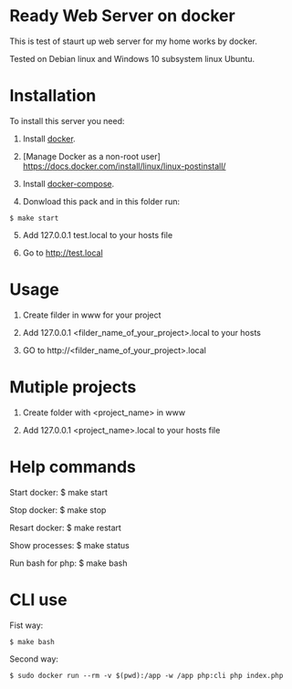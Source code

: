 # Ready Web Server on docker

This is test of staurt up web server for my home works by docker.

Tested on Debian linux and Windows 10 subsystem linux Ubuntu.


# Installation

To install this server you need:

1. Install [docker](https://docs.docker.com/install/linux/docker-ce/debian/).

2. [Manage Docker as a non-root user] https://docs.docker.com/install/linux/linux-postinstall/

3. Install [docker-compose](https://docs.docker.com/compose/install/).

4. Donwload this pack and in this folder run:
```
$ make start
``` 

5. Add 127.0.0.1 test.local to your hosts file

6. Go to http://test.local


# Usage

1. Create filder in www for your project

2. Add 127.0.0.1 <filder_name_of_your_project>.local to your hosts

3. GO to http://<filder_name_of_your_project>.local


# Mutiple projects
1. Create folder with <project_name> in www

2. Add 127.0.0.1 <project_name>.local to your hosts file


# Help commands

Start docker: $ make start

Stop docker: $ make stop

Resart docker: $ make restart

Show processes: $ make status

Run bash for php: $ make bash


# CLI use

Fist way:
```
$ make bash
```

Second way:
```
$ sudo docker run --rm -v $(pwd):/app -w /app php:cli php index.php
```

